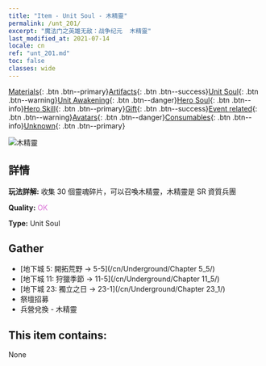 ```yaml
---
title: "Item - Unit Soul - 木精靈"
permalink: /unt_201/
excerpt: "魔法门之英雄无敌：战争纪元  木精靈"
last_modified_at: 2021-07-14
locale: cn
ref: "unt_201.md"
toc: false
classes: wide
---
```

 [Materials](/ItemsCN/){: .btn .btn--primary}[Artifacts](/ItemsCN/Artifacts/){: .btn .btn--success}[Unit Soul](/ItemsCN/UnitSoul/){: .btn .btn--warning}[Unit Awakening](/ItemsCN/UnitAwakening/){: .btn .btn--danger}[Hero Soul](/ItemsCN/HeroSoul/){: .btn .btn--info}[Hero Skill](/ItemsCN/HeroSkill/){: .btn .btn--primary}[Gift](/ItemsCN/Gift/){: .btn .btn--success}[Event related](/ItemsCN/Events/){: .btn .btn--warning}[Avatars](/ItemsCN/Avatars/){: .btn .btn--danger}[Consumables](/ItemsCN/Consumables/){: .btn .btn--info}[Unknown](/ItemsCN/Unknown/){: .btn .btn--primary}

 ![木精靈](/images/u/ti_mujingling.jpg)

## 詳情
 **玩法詳解:** 收集 30 個靈魂碎片，可以召喚木精靈，木精靈是 SR 資質兵團

 **Quality:** <span style="color: #DA70D6">OK</span>

 **Type:** Unit Soul

## Gather

*    [地下城 5: 開拓荒野 -> 5-5](/cn/Underground/Chapter 5_5/) 
*    [地下城 11: 狩獵季節 -> 11-5](/cn/Underground/Chapter 11_5/) 
*    [地下城 23: 獨立之日 -> 23-1](/cn/Underground/Chapter 23_1/) 
*    祭壇招募 
*    兵營兌換 - 木精靈 

## This item contains:

  None

